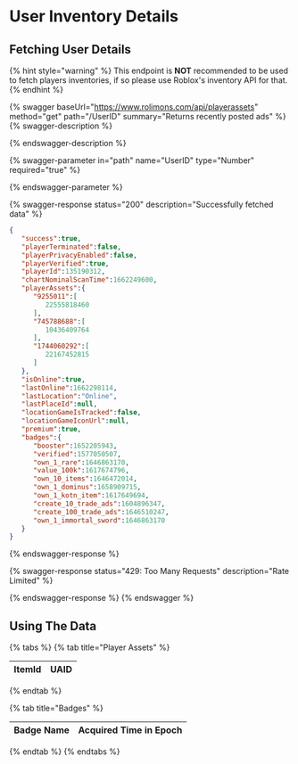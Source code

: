 # User Inventory Details

## Fetching User Details

{% hint style="warning" %}
This endpoint is **NOT** recommended to be used to fetch players inventories, if so please use Roblox's inventory API for that.&#x20;
{% endhint %}

{% swagger baseUrl="https://www.rolimons.com/api/playerassets" method="get" path="/UserID" summary="Returns recently posted ads" %}
{% swagger-description %}

{% endswagger-description %}

{% swagger-parameter in="path" name="UserID" type="Number" required="true" %}

{% endswagger-parameter %}

{% swagger-response status="200" description="Successfully fetched data" %}
```json
{
   "success":true,
   "playerTerminated":false,
   "playerPrivacyEnabled":false,
   "playerVerified":true,
   "playerId":135190312,
   "chartNominalScanTime":1662249600,
   "playerAssets":{
      "9255011":[
         22555818460
      ],
      "745788688":[
         10436409764
      ],
      "1744060292":[
         22167452815
      ]
   },
   "isOnline":true,
   "lastOnline":1662298114,
   "lastLocation":"Online",
   "lastPlaceId":null,
   "locationGameIsTracked":false,
   "locationGameIconUrl":null,
   "premium":true,
   "badges":{
      "booster":1652205943,
      "verified":1577050507,
      "own_1_rare":1646863170,
      "value_100k":1617674796,
      "own_10_items":1646472014,
      "own_1_dominus":1658909715,
      "own_1_kotn_item":1617649694,
      "create_10_trade_ads":1604896347,
      "create_100_trade_ads":1646510247,
      "own_1_immortal_sword":1646863170
   }
}
```
{% endswagger-response %}

{% swagger-response status="429: Too Many Requests" description="Rate Limited" %}

{% endswagger-response %}
{% endswagger %}

## Using The Data

{% tabs %}
{% tab title="Player Assets" %}


| ItemId | UAID |
| ------ | ---- |
{% endtab %}

{% tab title="Badges" %}


| Badge Name | Acquired Time in Epoch |
| ---------- | ---------------------- |
{% endtab %}
{% endtabs %}
